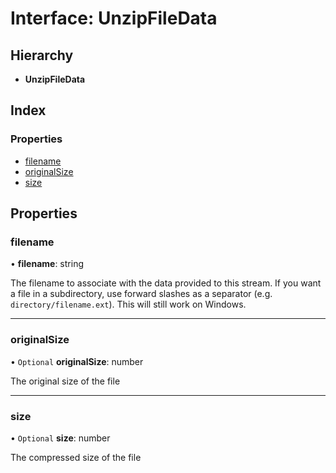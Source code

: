 # Interface: UnzipFileData

## Hierarchy

* **UnzipFileData**

## Index

### Properties

* [filename](unzipfiledata.md#filename)
* [originalSize](unzipfiledata.md#originalsize)
* [size](unzipfiledata.md#size)

## Properties

### filename

•  **filename**: string

The filename to associate with the data provided to this stream. If you
want a file in a subdirectory, use forward slashes as a separator (e.g.
`directory/filename.ext`). This will still work on Windows.

___

### originalSize

• `Optional` **originalSize**: number

The original size of the file

___

### size

• `Optional` **size**: number

The compressed size of the file
